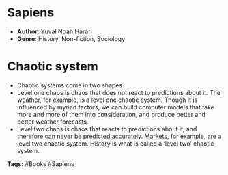 # Sapiens
- **Author**: Yuval Noah Harari 
- **Genre**: History, Non-fiction, Sociology

# Chaotic system
- Chaotic systems come in two shapes.
- Level one chaos is chaos that does not react to predictions about it. The weather, for example, is a level one chaotic system.  Though it is influenced by myriad factors, we can build computer models that take more and more of them into consideration, and produce better and better weather forecasts. 
- Level two chaos is chaos that reacts to predictions about it, and therefore can never be predicted accurately. Markets, for example, are a level two chaotic system. History is what is called a ‘level two’ chaotic system.

**Tags:** #Books #Sapiens